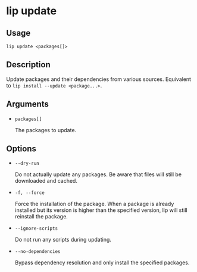 # lip update

## Usage

```shell
lip update <packages[]>
```

## Description

Update packages and their dependencies from various sources. Equivalent to `lip install --update <package...>`.

## Arguments

- `packages[]`

  The packages to update.

## Options

- `--dry-run`

  Do not actually update any packages. Be aware that files will still be downloaded and cached.

- `-f, --force`

  Force the installation of the package. When a package is already installed but its version is
  higher than the specified version, lip will still reinstall the package.

- `--ignore-scripts`

  Do not run any scripts during updating.

- `--no-dependencies`

  Bypass dependency resolution and only install the specified packages.
